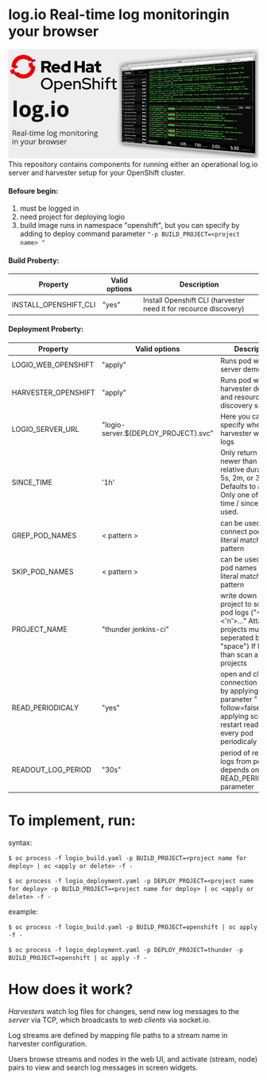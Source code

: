 # log.io Real-time log monitoringin your browser

![alt text](https://raw.githubusercontent.com/ros-kamach/log.io_alpine/master/logio.png)
This repository contains components for running either an operational log.io server and harvester setup for your OpenShift cluster. 

#### Befoure begin:
1) must be logged in
2) need project for deploying logio 
3) build image runs in namespace "openshift", but you can specify by adding to deploy command parameter ```"-p BUILD_PROJECT=<project name> "```

#### Build Proberty:
| Property                | Valid options   | Description                        |
|-------------------------|-----------------|------------------------------------|         
| INSTALL_OPENSHIFT_CLI | "yes"    | Install Openshift CLI (harvester need it for recource  discovery) |

#### Deployment Proberty:
| Property                | Valid options   | Description                        |
|-------------------------|-----------------|------------------------------------|
| LOGIO_WEB_OPENSHIFT     |               "apply"                 | Runs pod with log.io server demon  |
| HARVESTER_OPENSHIFT     |               "apply"                 | Runs pod with harvester demon and resource discovery script  |
| LOGIO_SERVER_URL        | "logio-server.${DEPLOY_PROJECT}.svc"  | Here you can specify where harvester will send logs |
| SINCE_TIME              |                 '1h'                  | Only return logs newer than a relative duration like 5s, 2m, or 3h. Defaults to all logs. Only one of since-time / since may be used.  |
| GREP_POD_NAMES           |              < pattern >              | can be used to connect pods with literal matched by pattern |
| SKIP_POD_NAMES          |               < pattern >             | can be used to skip pod names with literal matched by pattern |
| PROJECT_NAME            |          "thunder jenkins-ci"         | write down what project to scan for pod logs ("<1> <'n'>..." Attancion projects must be seperated by "space") If blank than scan all projects |
| READ_PERIODICALY        |                "yes"                  | open and close connection to pods by applying paraneter "--follow=false" and applying script to restart readout every pod periodicaly |
| READOUT_LOG_PERIOD      |                "30s"                  | period of redout logs from pods, depends on READ_PERIODICALY parameter |

# To implement, run:

syntax:
```
$ oc process -f logio_build.yaml -p BUILD_PROJECT=<project name for deploy> | oc <apply or delete> -f - 
```
```
$ oc process -f logio_deployment.yaml -p DEPLOY_PROJECT=<project name for deploy> -p BUILD_PROJECT=<project name for deploy> | oc <apply or delete> -f - 
```
example:
```
$ oc process -f logio_build.yaml -p BUILD_PROJECT=openshift | oc apply -f -
```
```
$ oc process -f logio_deployment.yaml -p DEPLOY_PROJECT=thunder -p BUILD_PROJECT=openshift | oc apply -f -
```

# How does it work?

*Harvesters* watch log files for changes, send new log messages to the *server* via TCP, which broadcasts to *web clients* via socket.io.

Log streams are defined by mapping file paths to a stream name in harvester configuration.

Users browse streams and nodes in the web UI, and activate (stream, node) pairs to view and search log messages in screen widgets.